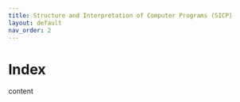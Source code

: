 ```yaml
---
title: Structure and Interpretation of Computer Programs (SICP)
layout: default
nav_order: 2
---
```


# Index

content
